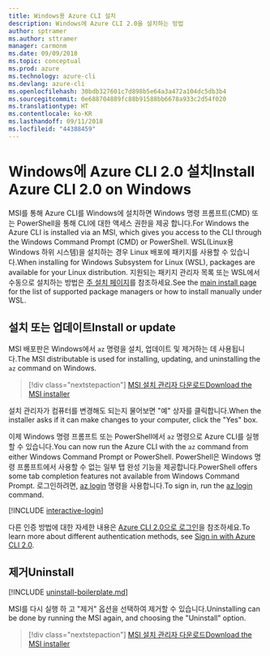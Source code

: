 ```yaml
---
title: Windows용 Azure CLI 설치
description: Windows에 Azure CLI 2.0을 설치하는 방법
author: sptramer
ms.author: sttramer
manager: carmonm
ms.date: 09/09/2018
ms.topic: conceptual
ms.prod: azure
ms.technology: azure-cli
ms.devlang: azure-cli
ms.openlocfilehash: 30bdb327601c7d898b5e64a3a472a104dc5db3b4
ms.sourcegitcommit: 0e688704889fc88b91588bb6678a933c2d54f020
ms.translationtype: HT
ms.contentlocale: ko-KR
ms.lasthandoff: 09/11/2018
ms.locfileid: "44388459"
---
```

# <a name="install-azure-cli-20-on-windows"></a><span data-ttu-id="56b2d-103">Windows에 Azure CLI 2.0 설치</span><span class="sxs-lookup"><span data-stu-id="56b2d-103">Install Azure CLI 2.0 on Windows</span></span>

<span data-ttu-id="56b2d-104">MSI를 통해 Azure CLI를 Windows에 설치하면 Windows 명령 프롬프트(CMD) 또는 PowerShell을 통해 CLI에 대한 액세스 권한을 제공 합니다.</span><span class="sxs-lookup"><span data-stu-id="56b2d-104">For Windows the Azure CLI is installed via an MSI, which gives you access to the CLI through the Windows Command Prompt (CMD) or PowerShell.</span></span>
<span data-ttu-id="56b2d-105">WSL(Linux용 Windows 하위 시스템)을 설치하는 경우 Linux 배포에 패키지를 사용할 수 있습니다.</span><span class="sxs-lookup"><span data-stu-id="56b2d-105">When installing for Windows Subsystem for Linux (WSL), packages are available for your Linux distribution.</span></span> <span data-ttu-id="56b2d-106">지원되는 패키지 관리자 목록 또는 WSL에서 수동으로 설치하는 방법은 [주 설치 페이지](install-azure-cli.md)를 참조하세요.</span><span class="sxs-lookup"><span data-stu-id="56b2d-106">See the [main install page](install-azure-cli.md) for the list of supported package managers or how to install manually under WSL.</span></span>

## <a name="install-or-update"></a><span data-ttu-id="56b2d-107">설치 또는 업데이트</span><span class="sxs-lookup"><span data-stu-id="56b2d-107">Install or update</span></span>

<span data-ttu-id="56b2d-108">MSI 배포판은 Windows에서 `az` 명령을 설치, 업데이트 및 제거하는 데 사용됩니다.</span><span class="sxs-lookup"><span data-stu-id="56b2d-108">The MSI distributable is used for installing, updating, and uninstalling the `az` command on Windows.</span></span>

> [!div class="nextstepaction"]
> [<span data-ttu-id="56b2d-109">MSI 설치 관리자 다운로드</span><span class="sxs-lookup"><span data-stu-id="56b2d-109">Download the MSI installer</span></span>](https://aka.ms/installazurecliwindows)

<span data-ttu-id="56b2d-110">설치 관리자가 컴퓨터를 변경해도 되는지 물어보면 "예" 상자를 클릭합니다.</span><span class="sxs-lookup"><span data-stu-id="56b2d-110">When the installer asks if it can make changes to your computer, click the "Yes" box.</span></span>

<span data-ttu-id="56b2d-111">이제 Windows 명령 프롬프트 또는 PowerShell에서 `az` 명령으로 Azure CLI를 실행할 수 있습니다.</span><span class="sxs-lookup"><span data-stu-id="56b2d-111">You can now run the Azure CLI with the `az` command from either Windows Command Prompt or PowerShell.</span></span> <span data-ttu-id="56b2d-112">PowerShell은 Windows 명령 프롬프트에서 사용할 수 없는 일부 탭 완성 기능을 제공합니다.</span><span class="sxs-lookup"><span data-stu-id="56b2d-112">PowerShell offers some tab completion features not available from Windows Command Prompt.</span></span> <span data-ttu-id="56b2d-113">로그인하려면, [az login](/cli/azure/reference-index#az-login) 명령을 사용합니다.</span><span class="sxs-lookup"><span data-stu-id="56b2d-113">To sign in, run the [az login](/cli/azure/reference-index#az-login) command.</span></span>

[!INCLUDE [interactive-login](includes/interactive-login.md)]

<span data-ttu-id="56b2d-114">다른 인증 방법에 대한 자세한 내용은 [Azure CLI 2.0으로 로그인](authenticate-azure-cli.md)을 참조하세요.</span><span class="sxs-lookup"><span data-stu-id="56b2d-114">To learn more about different authentication methods, see [Sign in with Azure CLI 2.0](authenticate-azure-cli.md).</span></span>

## <a name="uninstall"></a><span data-ttu-id="56b2d-115">제거</span><span class="sxs-lookup"><span data-stu-id="56b2d-115">Uninstall</span></span>

[!INCLUDE [uninstall-boilerplate.md](includes/uninstall-boilerplate.md)]

<span data-ttu-id="56b2d-116">MSI를 다시 실행 하 고 "제거" 옵션을 선택하여 제거할 수 있습니다.</span><span class="sxs-lookup"><span data-stu-id="56b2d-116">Uninstalling can be done by running the MSI again, and choosing the "Uninstall" option.</span></span>

> [!div class="nextstepaction"]
> [<span data-ttu-id="56b2d-117">MSI 설치 관리자 다운로드</span><span class="sxs-lookup"><span data-stu-id="56b2d-117">Download the MSI installer</span></span>](https://aka.ms/installazurecliwindows)
